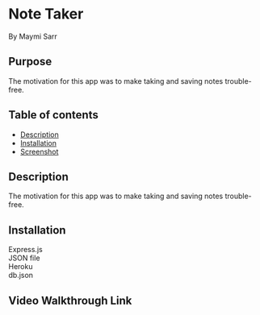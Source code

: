 # Note Taker
By Maymi Sarr


## Purpose
The motivation for this app was to make taking and saving notes trouble-free. 
 
## Table of contents
- [Description](#description)
- [Installation](#installation)
- [Screenshot](#screenshot)


## Description
The motivation for this app was to make taking and saving notes trouble-free. 


## Installation
<div>Express.js </div>

<div>JSON file</div>
<div>Heroku</div>
<div>db.json</div>


## Video Walkthrough Link

